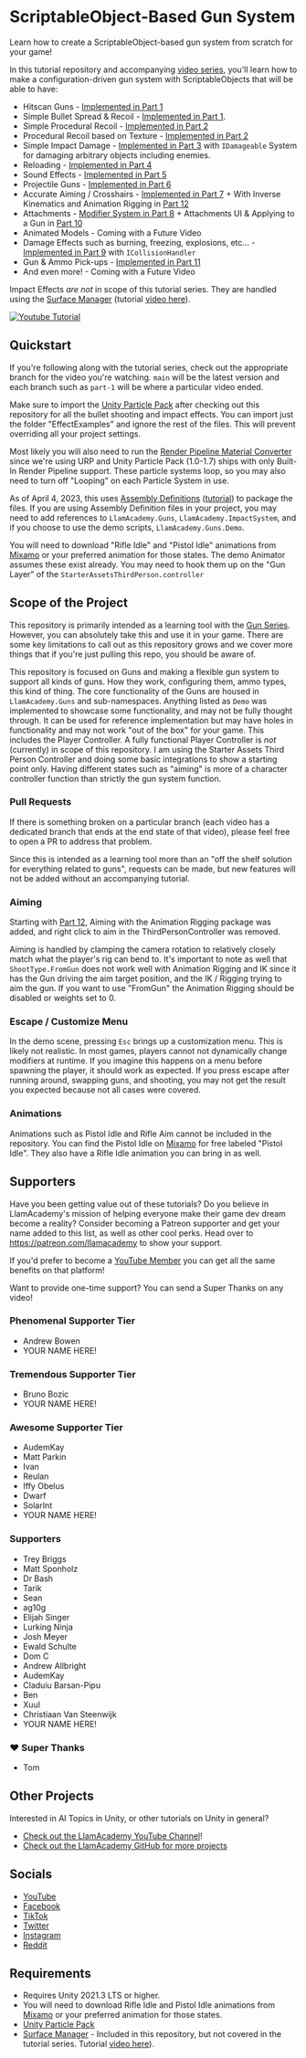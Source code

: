 ﻿# ScriptableObject-Based Gun System
Learn how to create a ScriptableObject-based gun system from scratch for your game! 

In this tutorial repository and accompanying [video series](https://www.youtube.com/watch?v=E-vIMamyORg&list=PLllNmP7eq6TQJjgKJ6FKcNFfRREe_L6to), you'll learn how to make a configuration-driven gun system with ScriptableObjects that will be able to have:
* Hitscan Guns - [Implemented in Part 1](https://www.youtube.com/watch?v=E-vIMamyORg&list=PLllNmP7eq6TQJjgKJ6FKcNFfRREe_L6to&index=1)
* Simple Bullet Spread & Recoil - [Implemented in Part 1](https://www.youtube.com/watch?v=E-vIMamyORg&list=PLllNmP7eq6TQJjgKJ6FKcNFfRREe_L6to&index=1).
* Simple Procedural Recoil - [Implemented in Part 2](https://www.youtube.com/watch?v=pwq7F5DeQnI&list=PLllNmP7eq6TQJjgKJ6FKcNFfRREe_L6to&index=2)
* Procedural Recoil based on Texture - [Implemented in Part 2](https://www.youtube.com/watch?v=pwq7F5DeQnI&list=PLllNmP7eq6TQJjgKJ6FKcNFfRREe_L6to&index=2)
* Simple Impact Damage - [Implemented in Part 3](https://www.youtube.com/watch?v=6yvUmSxlGQo&list=PLllNmP7eq6TQJjgKJ6FKcNFfRREe_L6to&index=3) with `IDamageable` System for damaging arbitrary objects including enemies.
* Reloading - [Implemented in Part 4](https://www.youtube.com/watch?v=Tn8RYWnEd94&list=PLllNmP7eq6TQJjgKJ6FKcNFfRREe_L6to&index=4)
* Sound Effects - [Implemented in Part 5](https://www.youtube.com/watch?v=hV3BAw2c9Io&list=PLllNmP7eq6TQJjgKJ6FKcNFfRREe_L6to&index=5)
* Projectile Guns - [Implemented in Part 6](https://www.youtube.com/watch?v=LIB7uGDZou0&list=PLllNmP7eq6TQJjgKJ6FKcNFfRREe_L6to&index=6)
* Accurate Aiming / Crosshairs - [Implemented in Part 7](https://www.youtube.com/watch?v=x8ECpNWMmag&list=PLllNmP7eq6TQJjgKJ6FKcNFfRREe_L6to&index=7&pp=sAQB) + With Inverse Kinematics and Animation Rigging in [Part 12](https://www.youtube.com/watch?v=chgLRjSaoXc&list=PLllNmP7eq6TQJjgKJ6FKcNFfRREe_L6to&index=12)
* Attachments - [Modifier System in Part 8](https://www.youtube.com/watch?v=RbIk6VnwHnI&list=PLllNmP7eq6TQJjgKJ6FKcNFfRREe_L6to&index=8) + Attachments UI & Applying to a Gun in [Part 10](https://www.youtube.com/watch?v=8wBEb2l0vZQ&list=PLllNmP7eq6TQJjgKJ6FKcNFfRREe_L6to&index=10)
* Animated Models - Coming with a Future Video
* Damage Effects such as burning, freezing, explosions, etc... - [Implemented in Part 9](https://www.youtube.com/watch?v=Y-Qr6GPN2v0&list=PLllNmP7eq6TQJjgKJ6FKcNFfRREe_L6to&index=9) with `ICollisionHandler`
* Gun & Ammo Pick-ups - [Implemented in Part 11](https://www.youtube.com/watch?v=Fpt9xA3Ftmo&list=PLllNmP7eq6TQJjgKJ6FKcNFfRREe_L6to&index=11)
* And even more! - Coming with a Future Video

Impact Effects _are not_ in scope of this tutorial series. They are handled using the [Surface Manager](https://github.com/llamacademy/surface-manager) (tutorial [video here](https://youtu.be/kT2ZxjMuT_4)).

[![Youtube Tutorial](./Video%20Screenshot.jpg)](https://www.youtube.com/watch?v=E-vIMamyORg&list=PLllNmP7eq6TQJjgKJ6FKcNFfRREe_L6to)

## Quickstart
If you're following along with the tutorial series, check out the appropriate branch for the video you're watching. `main` will be the latest version and each branch such as `part-1` will be where a particular video ended.

Make sure to import the [Unity Particle Pack](https://assetstore.unity.com/packages/essentials/tutorial-projects/unity-particle-pack-127325) after checking out this repository for all the bullet shooting and impact effects.
You can import just the folder "EffectExamples" and ignore the rest of the files. This will prevent overriding all your project settings.

Most likely you will also need to run the [Render Pipeline Material Converter](https://docs.unity3d.com/Packages/com.unity.render-pipelines.universal@12.0/manual/features/rp-converter.html) since we're using URP and Unity Particle Pack (1.0-1.7) ships with only Built-In Render Pipeline support.
These particle systems loop, so you may also need to turn off "Looping" on each Particle System in use.

As of April 4, 2023, this uses [Assembly Definitions](https://docs.unity3d.com/Manual/ScriptCompilationAssemblyDefinitionFiles.html) ([tutorial](https://youtu.be/qprZHOPu2OI)) to package the files. If you are using Assembly Definition files in your project, you may need to add references to `LlamAcademy.Guns`, `LlamAcademy.ImpactSystem`, and if you choose to use the demo scripts, `LlamAcademy.Guns.Demo`.

You will need to download "Rifle Idle" and "Pistol Idle" animations from [Mixamo](https://mixamo.com/#/) or your preferred animation for those states. The demo Animator assumes these exist already. You may need to hook them up on the "Gun Layer" of the `StarterAssetsThirdPerson.controller`

## Scope of the Project
This repository is primarily intended as a learning tool with the [Gun Series](https://www.youtube.com/watch?v=E-vIMamyORg&list=PLllNmP7eq6TQJjgKJ6FKcNFfRREe_L6to). However, you can absolutely take this and use it in your game. There are some key limitations to call out as this repository grows and we cover more things that if you're just pulling this repo, you should be aware of.

This repository is focused on Guns and making a flexible gun system to support all kinds of guns. How they work, configuring them, ammo types, this kind of thing. The core functionality of the Guns are housed in `LlamAcademy.Guns` and sub-namespaces. Anything listed as `Demo` was implemented to showcase some functionality, and may not be fully thought through. It can be used for reference implementation but may have holes in functionality and may not work "out of the box" for your game. This includes the Player Controller. A fully functional Player Controller is _not_ (currently) in scope of this repository. I am using the Starter Assets Third Person Controller and doing some basic integrations to show a starting point only. Having different states such as "aiming" is more of a character controller function than strictly the gun system function.

### Pull Requests
If there is something broken on a particular branch (each video has a dedicated branch that ends at the end state of that video), please feel free to open a PR to address that problem.

Since this is intended as a learning tool more than an "off the shelf solution for everything related to guns", requests can be made, but new features will not be added without an accompanying tutorial.

### Aiming
Starting with [Part 12](https://www.youtube.com/watch?v=chgLRjSaoXc&list=PLllNmP7eq6TQJjgKJ6FKcNFfRREe_L6to&index=12), Aiming with the Animation Rigging package was added, and right click to aim in the ThirdPersonController was removed. 

Aiming is handled by clamping the camera rotation to relatively closely match what the player's rig can bend to. It's important to note as well that `ShootType.FromGun` does not work well with Animation Rigging and IK since it has the Gun driving the aim target position, and the IK / Rigging trying to aim the gun. If you want to use "FromGun" the Animation Rigging should be disabled or weights set to 0.

### Escape / Customize Menu
In the demo scene, pressing `Esc` brings up a customization menu. This is likely not realistic. In most games, players cannot not dynamically change modifiers at runtime. If you imagine this happens on a menu before spawning the player, it should work as expected. If you press escape after running around, swapping guns, and shooting, you may not get the result you expected because not all cases were covered.

### Animations
Animations such as Pistol Idle and Rifle Aim cannot be included in the repository. You can find the Pistol Idle on [Mixamo](https://mixamo.com/#/) for free labeled "Pistol Idle". They also have a Rifle Idle animation you can bring in as well.

## Supporters
Have you been getting value out of these tutorials? Do you believe in LlamAcademy's mission of helping everyone make their game dev dream become a reality? Consider becoming a Patreon supporter and get your name added to this list, as well as other cool perks.
Head over to https://patreon.com/llamacademy to show your support.

If you'd prefer to become a [YouTube Member](https://www.youtube.com/channel/UCnWm6pMD38R1E2vCAByGb6w/join) you can get all the same benefits on that platform!

Want to provide one-time support? You can send a Super Thanks on any video!

### Phenomenal Supporter Tier
* Andrew Bowen
* YOUR NAME HERE!

### Tremendous Supporter Tier
* Bruno Bozic
* YOUR NAME HERE!

### Awesome Supporter Tier
* AudemKay
* Matt Parkin
* Ivan
* Reulan
* Iffy Obelus
* Dwarf
* SolarInt
* YOUR NAME HERE!

### Supporters
* Trey Briggs
* Matt Sponholz
* Dr Bash
* Tarik
* Sean
* ag10g
* Elijah Singer
* Lurking Ninja
* Josh Meyer
* Ewald Schulte
* Dom C
* Andrew Allbright
* AudemKay
* Claduiu Barsan-Pipu
* Ben
* Xuul
* Christiaan Van Steenwijk
* YOUR NAME HERE!

### ♥ Super Thanks
* Tom 

## Other Projects
Interested in AI Topics in Unity, or other tutorials on Unity in general? 

* [Check out the LlamAcademy YouTube Channel](https://youtube.com/c/LlamAcademy)!
* [Check out the LlamAcademy GitHub for more projects](https://github.com/llamacademy)

## Socials
* [YouTube](https://youtube.com/c/LlamAcademy)
* [Facebook](https://facebook.com/LlamAcademyOfficial)
* [TikTok](https://www.tiktok.com/@llamacademy)
* [Twitter](https://twitter.com/TheLlamAcademy)
* [Instagram](https://www.instagram.com/llamacademy/)
* [Reddit](https://www.reddit.com/user/LlamAcademyOfficial)

## Requirements
* Requires Unity 2021.3 LTS or higher.
* You will need to download Rifle Idle and Pistol Idle animations from [Mixamo](https://mixamo.com/#/) or your preferred animation for those states.
* [Unity Particle Pack](https://assetstore.unity.com/packages/essentials/tutorial-projects/unity-particle-pack-127325)
* [Surface Manager](https://github.com/llamacademy/surface-manager) - Included in this repository, but not covered in the tutorial series. Tutorial [video here](https://youtu.be/kT2ZxjMuT_4)).